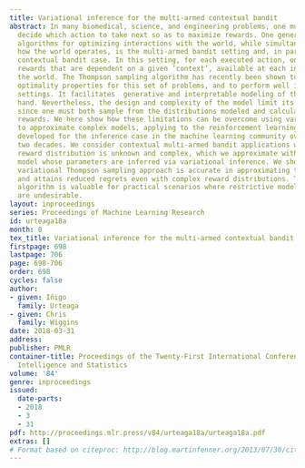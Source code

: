 ```yaml
---
title: Variational inference for the multi-armed contextual bandit
abstract: In many biomedical, science, and engineering problems, one must sequentially
  decide which action to take next so as to maximize rewards. One general class of
  algorithms for optimizing interactions with the world, while simultaneously learning
  how the world operates, is the multi-armed bandit setting and, in particular, the
  contextual bandit case. In this setting, for each executed action, one observes
  rewards that are dependent on a given ’context’, available at each interaction with
  the world. The Thompson sampling algorithm has recently been shown to enjoy provable
  optimality properties for this set of problems, and to perform well in real-world
  settings. It facilitates  generative and interpretable modeling of the problem at
  hand. Nevertheless, the design and complexity of the model limit its application,
  since one must both sample from the distributions modeled and calculate their expected
  rewards. We here show how these limitations can be overcome using variational inference
  to approximate complex models, applying to the reinforcement learning case advances
  developed for the inference case in the machine learning community over the past
  two decades. We consider contextual multi-armed bandit applications where the true
  reward distribution is unknown and complex, which we approximate with a mixture
  model whose parameters are inferred via variational inference. We show how the proposed
  variational Thompson sampling approach is accurate in approximating the true distribution,
  and attains reduced regrets even with complex reward distributions. The proposed
  algorithm is valuable for practical scenarios where restrictive modeling assumptions
  are undesirable.
layout: inproceedings
series: Proceedings of Machine Learning Research
id: urteaga18a
month: 0
tex_title: Variational inference for the multi-armed contextual bandit
firstpage: 698
lastpage: 706
page: 698-706
order: 698
cycles: false
author:
- given: Iñigo
  family: Urteaga
- given: Chris
  family: Wiggins
date: 2018-03-31
address: 
publisher: PMLR
container-title: Proceedings of the Twenty-First International Conference on Artificial
  Intelligence and Statistics
volume: '84'
genre: inproceedings
issued:
  date-parts:
  - 2018
  - 3
  - 31
pdf: http://proceedings.mlr.press/v84/urteaga18a/urteaga18a.pdf
extras: []
# Format based on citeproc: http://blog.martinfenner.org/2013/07/30/citeproc-yaml-for-bibliographies/
---
```

